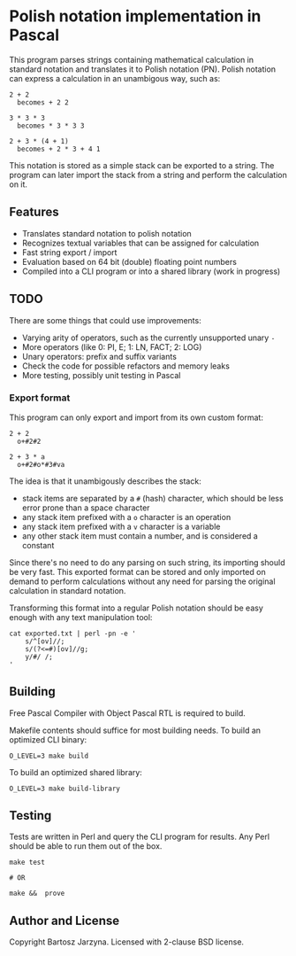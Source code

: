 # Polish notation implementation in Pascal

This program parses strings containing mathematical calculation in standard notation and translates it to Polish notation (PN). Polish notation can express a calculation in an unambigous way, such as:

```
2 + 2
  becomes + 2 2

3 * 3 * 3
  becomes * 3 * 3 3

2 + 3 * (4 + 1)
  becomes + 2 * 3 + 4 1
```

This notation is stored as a simple stack can be exported to a string. The program can later import the stack from a string and perform the calculation on it.

## Features

- Translates standard notation to polish notation
- Recognizes textual variables that can be assigned for calculation
- Fast string export / import
- Evaluation based on 64 bit (double) floating point numbers
- Compiled into a CLI program or into a shared library (work in progress)

## TODO

There are some things that could use improvements:

- Varying arity of operators, such as the currently unsupported unary `-`
- More operators (like 0: PI, E; 1: LN, FACT; 2: LOG)
- Unary operators: prefix and suffix variants
- Check the code for possible refactors and memory leaks
- More testing, possibly unit testing in Pascal

### Export format

This program can only export and import from its own custom format:

```
2 + 2
  o+#2#2

2 + 3 * a
  o+#2#o*#3#va
```

The idea is that it unambigously describes the stack:
- stack items are separated by a `#` (hash) character, which should be less error prone than a space character
- any stack item prefixed with a `o` character is an operation
- any stack item prefixed with a `v` character is a variable
- any other stack item must contain a number, and is considered a constant

Since there's no need to do any parsing on such string, its importing should be very fast. This exported format can be stored and only imported on demand to perform calculations without any need for parsing the original calculation in standard notation.

Transforming this format into a regular Polish notation should be easy enough with any text manipulation tool:

```
cat exported.txt | perl -pn -e '
	s/^[ov]//;
	s/(?<=#)[ov]//g;
	y/#/ /;
'
```

## Building

Free Pascal Compiler with Object Pascal RTL is required to build.

Makefile contents should suffice for most building needs. To build an optimized CLI binary:

```
O_LEVEL=3 make build
```

To build an optimized shared library:

```
O_LEVEL=3 make build-library
```

## Testing

Tests are written in Perl and query the CLI program for results. Any Perl should be able to run them out of the box.

```
make test

# OR

make &&  prove
```

## Author and License

Copyright Bartosz Jarzyna. Licensed with 2-clause BSD license.

